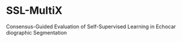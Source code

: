 # SSL-MultiX
Consensus-Guided Evaluation of Self-Supervised Learning in Echocar diographic Segmentation

